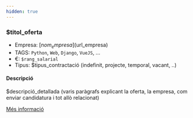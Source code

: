 ```yaml
---
hidden: true
---
```


### $titol_oferta

- Empresa: [$nom_empresa]($url_empresa)
- TAGS: `Python`, `Web`, `Django`, `VueJS`, ...
- €: `$rang_salarial`
- Tipus: $tipus_contractació (indefinit, projecte, temporal, vacant, ..)

#### Descripció

$descripció_detallada (varis paràgrafs explicant la oferta, la empresa, com enviar candidatura i tot allò relacionat)

[Més informació]($url_oferta/$email_contacte)
